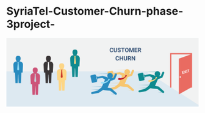 # SyriaTel-Customer-Churn-phase-3project-
![Image Alt](https://github.com/dennismwau-1/SyriaTel-Customer-Churn-phase-3project-/blob/26fee9251397eefbef6ae08ef923e51b5e63d106/customerchurn.png)
